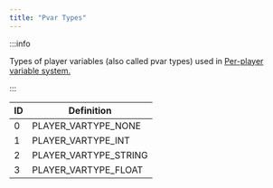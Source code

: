 ```yaml
---
title: "Pvar Types"
---
```


:::info

Types of player variables (also called pvar types) used in [Per-player variable system.](../../tutorials/perplayervariablesystem)

:::

|  ID   | Definition |
| ------- | ----------- |
| 0  | PLAYER_VARTYPE_NONE |
| 1 | PLAYER_VARTYPE_INT |
| 2  | PLAYER_VARTYPE_STRING |
| 3  | PLAYER_VARTYPE_FLOAT |
